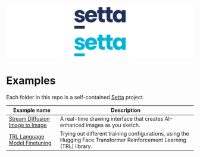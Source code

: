 ![Setta Logo](https://raw.githubusercontent.com/settadev/setta/refs/heads/main/images/setta-github-light.png#gh-light-mode-only)
![Setta Logo](https://raw.githubusercontent.com/settadev/setta/refs/heads/main/images/setta-github-dark.png#gh-dark-mode-only)

# Examples

Each folder in this repo is a self-contained [Setta](https://github.com/settadev/setta) project.

| Example name | Description |
| --- | --- |
| [Stream Diffusion Image to Image](https://github.com/settadev/examples/tree/main/stream_diffusion_img_to_img) | A real-time drawing interface that creates AI-enhanced images as you sketch.
| [TRL Language Model Finetuning](https://github.com/settadev/examples/tree/main/trl_language_model_finetuning) | Trying out different training configurations, using the Hugging Face Transformer Reinforcement Learning (TRL) library.
